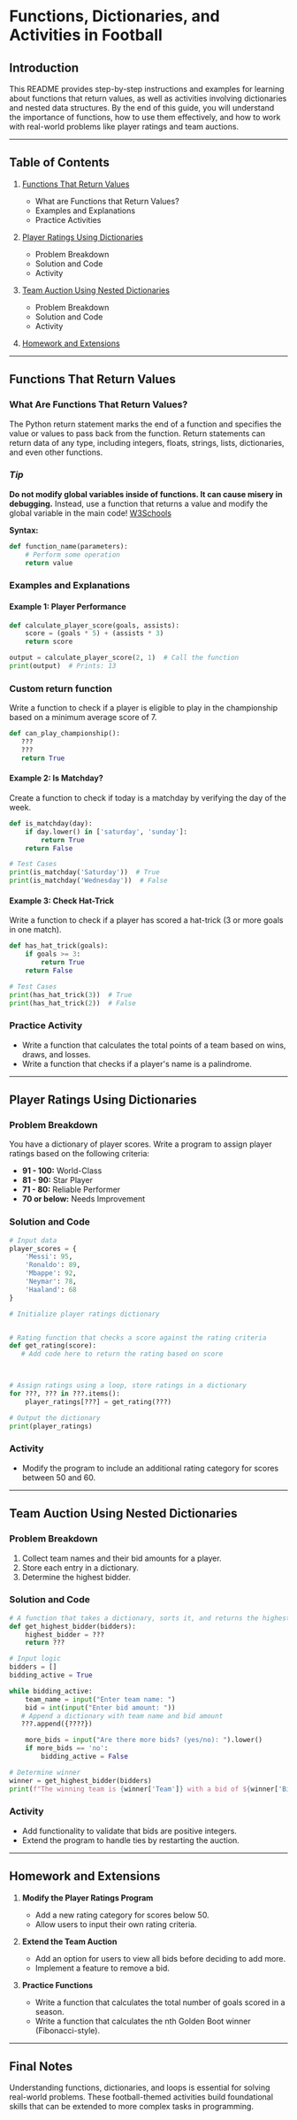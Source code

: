 
# Functions, Dictionaries, and Activities in Football

## Introduction
This README provides step-by-step instructions and examples for learning about functions that return values, as well as activities involving dictionaries and nested data structures. By the end of this guide, you will understand the importance of functions, how to use them effectively, and how to work with real-world problems like player ratings and team auctions.

---

## Table of Contents
1. [Functions That Return Values](#functions-that-return-values)
   - What are Functions that Return Values?
   - Examples and Explanations
   - Practice Activities

2. [Player Ratings Using Dictionaries](#player-ratings-using-dictionaries)
   - Problem Breakdown
   - Solution and Code
   - Activity

3. [Team Auction Using Nested Dictionaries](#team-auction-using-nested-dictionaries)
   - Problem Breakdown
   - Solution and Code
   - Activity

4. [Homework and Extensions](#homework-and-extensions)

---

## Functions That Return Values

### What Are Functions That Return Values?
The Python return statement marks the end of a function and specifies the value or values to pass back from the function. Return statements can return data of any type, including integers, floats, strings, lists, dictionaries, and even other functions.

### *Tip*
**Do not modify global variables inside of functions. It can cause misery in debugging.** Instead, use a function that returns a value and modify the global variable in the main code!
[W3Schools](https://www.w3schools.com/python/gloss_python_function_return_value.asp)

**Syntax:**
```python
def function_name(parameters):
    # Perform some operation
    return value
```

### Examples and Explanations
#### Example 1: Player Performance
```python
def calculate_player_score(goals, assists):
    score = (goals * 5) + (assists * 3)
    return score

output = calculate_player_score(2, 1)  # Call the function
print(output)  # Prints: 13
```

### Custom return function
Write a function to check if a player is eligible to play in the championship based on a minimum average score of 7.

```python
def can_play_championship():
   ???
   ???
   return True
```

#### Example 2: Is Matchday?
Create a function to check if today is a matchday by verifying the day of the week.
```python
def is_matchday(day):
    if day.lower() in ['saturday', 'sunday']:
        return True
    return False

# Test Cases
print(is_matchday('Saturday'))  # True
print(is_matchday('Wednesday'))  # False
```

#### Example 3: Check Hat-Trick
Write a function to check if a player has scored a hat-trick (3 or more goals in one match).
```python
def has_hat_trick(goals):
    if goals >= 3:
        return True
    return False

# Test Cases
print(has_hat_trick(3))  # True
print(has_hat_trick(2))  # False
```

### Practice Activity
- Write a function that calculates the total points of a team based on wins, draws, and losses.
- Write a function that checks if a player's name is a palindrome.

---

## Player Ratings Using Dictionaries

### Problem Breakdown
You have a dictionary of player scores. Write a program to assign player ratings based on the following criteria:
- **91 - 100:** World-Class
- **81 - 90:** Star Player
- **71 - 80:** Reliable Performer
- **70 or below:** Needs Improvement

### Solution and Code
```python
# Input data
player_scores = {
    'Messi': 95,
    'Ronaldo': 89,
    'Mbappe': 92,
    'Neymar': 78,
    'Haaland': 68
}

# Initialize player ratings dictionary


# Rating function that checks a score against the rating criteria
def get_rating(score):
   # Add code here to return the rating based on score



# Assign ratings using a loop, store ratings in a dictionary
for ???, ??? in ???.items():
    player_ratings[???] = get_rating(???)

# Output the dictionary
print(player_ratings)
```

### Activity
- Modify the program to include an additional rating category for scores between 50 and 60.

---

## Team Auction Using Nested Dictionaries

### Problem Breakdown
1. Collect team names and their bid amounts for a player.
2. Store each entry in a dictionary.
3. Determine the highest bidder.

### Solution and Code
```python
# A function that takes a dictionary, sorts it, and returns the highest bidder. Use the '.max(key=lambda x: x['???'])' method on the dictionary
def get_highest_bidder(bidders):
    highest_bidder = ???
    return ???

# Input logic
bidders = []
bidding_active = True

while bidding_active:
    team_name = input("Enter team name: ")
    bid = int(input("Enter bid amount: "))
   # Append a dictionary with team name and bid amount
   ???.append({????})

    more_bids = input("Are there more bids? (yes/no): ").lower()
    if more_bids == 'no':
        bidding_active = False

# Determine winner
winner = get_highest_bidder(bidders)
print(f"The winning team is {winner['Team']} with a bid of ${winner['Bid']}")
```

### Activity
- Add functionality to validate that bids are positive integers.
- Extend the program to handle ties by restarting the auction.

---

## Homework and Extensions

1. **Modify the Player Ratings Program**
   - Add a new rating category for scores below 50.
   - Allow users to input their own rating criteria.

2. **Extend the Team Auction**
   - Add an option for users to view all bids before deciding to add more.
   - Implement a feature to remove a bid.

3. **Practice Functions**
   - Write a function that calculates the total number of goals scored in a season.
   - Write a function that calculates the nth Golden Boot winner (Fibonacci-style).

---

## Final Notes
Understanding functions, dictionaries, and loops is essential for solving real-world problems. These football-themed activities build foundational skills that can be extended to more complex tasks in programming.
